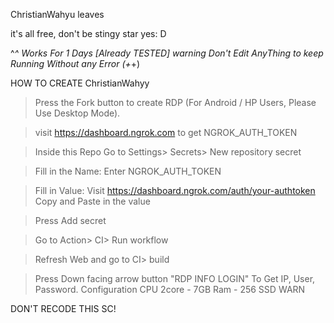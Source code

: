 ChristianWahyu leaves

it's all free, don't be stingy star yes: D

^_^ Works For 1 Days [Already TESTED]
warning Don't Edit AnyThing to keep Running Without any Error (+_+)

HOW TO CREATE ChristianWahyy
> Press the Fork button to create RDP (For Android / HP Users, Please Use Desktop Mode).

> visit https://dashboard.ngrok.com to get NGROK_AUTH_TOKEN

> Inside this Repo Go to Settings> Secrets> New repository secret

> Fill in the Name: Enter NGROK_AUTH_TOKEN

> Fill in Value: Visit https://dashboard.ngrok.com/auth/your-authtoken Copy and Paste in the value

> Press Add secret 

> Go to Action> CI> Run workflow

> Refresh Web and go to CI> build

> Press Down facing arrow button "RDP INFO LOGIN" To Get IP, User, Password.
Configuration
CPU 2core - 7GB Ram - 256 SSD
WARN


DON'T RECODE THIS SC!
